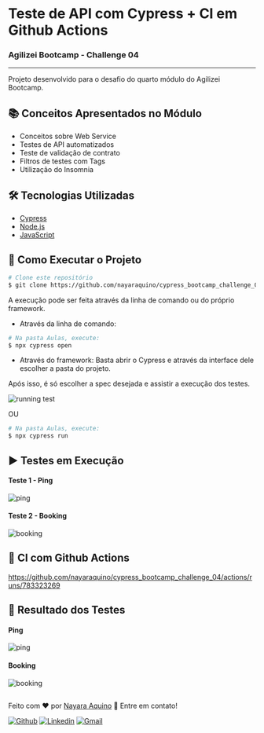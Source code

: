 
# Teste de API com Cypress + CI em Github Actions
### Agilizei Bootcamp - Challenge 04
---
Projeto desenvolvido para o desafio do quarto módulo do Agilizei Bootcamp.


## :books: Conceitos Apresentados no Módulo
- Conceitos sobre Web Service
- Testes de API automatizados
- Teste de validação de contrato
- Filtros de testes com Tags
- Utilização do Insomnia


## :hammer_and_wrench: Tecnologias Utilizadas
- [Cypress](https://www.cypress.io/)
- [Node.js](https://nodejs.org/en/)
- [JavaScript](https://developer.mozilla.org/pt-BR/docs/Web/JavaScript)


## :checkered_flag: Como Executar o Projeto

```bash
# Clone este repositório
$ git clone https://github.com/nayaraquino/cypress_bootcamp_challenge_04.git
```
A execução pode ser feita através da linha de comando ou do próprio framework.
- Através da linha de comando:
```bash
# Na pasta Aulas, execute:
$ npx cypress open
```
- Através do framework:
Basta abrir o Cypress e através da interface dele escolher a pasta do projeto.

Após isso, é só escolher a spec desejada e assistir a execução dos testes.


![running test](https://user-images.githubusercontent.com/71460952/114319822-7ec79a80-9ae9-11eb-951e-66e0c20e730a.gif)

OU

```bash
# Na pasta Aulas, execute:
$ npx cypress run
```

## ▶️ Testes em Execução
 #### Teste 1 - Ping
 ![ping](https://user-images.githubusercontent.com/71460952/116003482-894b5f00-a5d4-11eb-9d3c-c1f63ab353d9.gif)

 #### Teste 2 - Booking
 ![booking](https://user-images.githubusercontent.com/71460952/116003487-8c464f80-a5d4-11eb-969c-42a5bbb2184a.gif)


## :link: CI com Github Actions
https://github.com/nayaraquino/cypress_bootcamp_challenge_04/actions/runs/783323269


## :bookmark_tabs: Resultado dos Testes
 #### Ping
 ![ping](https://user-images.githubusercontent.com/71460952/116003557-d5969f00-a5d4-11eb-83db-180e486b6f96.png)

 #### Booking
 ![booking](https://user-images.githubusercontent.com/71460952/116003560-d7f8f900-a5d4-11eb-9c29-c679a55e119b.png)


##
Feito com ❤️ por <a href="https://www.linkedin.com/in/nayaraquino/">Nayara Aquino</a> :wave: Entre em contato!

[![Github](https://img.shields.io/badge/-Github-595D60?style=flat-square&logo=Github&logoColor=white&link=https://github.com/nayaraquino/)](https://github.com/nayaraquino/)
[![Linkedin](https://img.shields.io/badge/-LinkedIn-595D60?style=flat-square&logo=Linkedin&logoColor=white&link=https://www.linkedin.com/in/nayaraquino//)](https://www.linkedin.com/in/nayaraquino/)
[![Gmail](https://img.shields.io/badge/-Gmail-595D60?style=flat-square&logo=Gmail&logoColor=white&link=mailto:nayaraquino7@gmail.com/)](mailto:nayaraquino7@gmail.com/)

